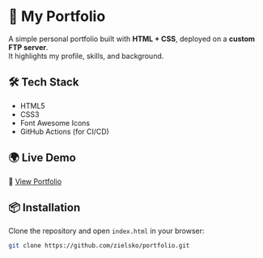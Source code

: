 # 🚀 My Portfolio

A simple personal portfolio built with **HTML + CSS**, deployed on a **custom FTP server**.  
It highlights my profile, skills, and background.

## 🛠️ Tech Stack
- HTML5
- CSS3
- Font Awesome Icons
- GitHub Actions (for CI/CD)

## 🌍 Live Demo
🔗 [View Portfolio](https://zielsko.com)

## 📦 Installation
Clone the repository and open `index.html` in your browser:
```bash
git clone https://github.com/zielsko/portfolio.git